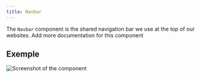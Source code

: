 ```yaml
---
title: Navbar
---
```


The `Navbar` component is the shared navigation bar we use at the top of our websites.<Fixme> Add more documentation for this component </Fixme>

## Exemple

![Screenshot of the component](example.png)

